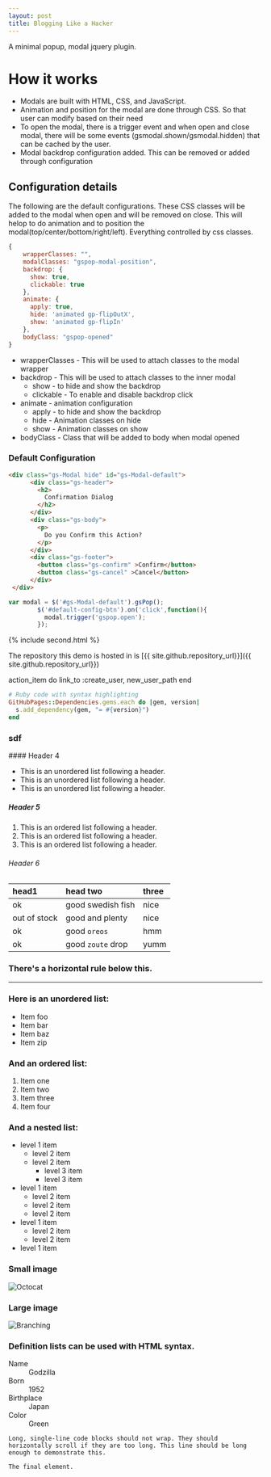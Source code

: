 ```yaml
---
layout: post
title: Blogging Like a Hacker
---
```


A minimal popup, modal jquery plugin.

# How it works

*   Modals are built with HTML, CSS, and JavaScript.  
*   Animation and position for the modal are done through CSS. So that user can modify based on their need
*   To open the modal, there is a trigger event and when open and close modal, there will be some events (gsmodal.shown/gsmodal.hidden) that can be cached by the user.
*   Modal backdrop configuration added. This can be removed or added through configuration


## Configuration details
The following are the default configurations. These CSS classes will be added to the modal when open and will be removed on close. 
This will helop to do animation and to position the modal(top/center/bottom/right/left). Everything controlled by css classes.

```js
{   
    wrapperClasses: "",
    modalClasses: "gspop-modal-position",
    backdrop: {
      show: true,
      clickable: true
    },
    animate: {
      apply: true,
      hide: 'animated gp-flipOutX',
      show: 'animated gp-flipIn'
    },
    bodyClass: "gspop-opened"
}
```
- wrapperClasses - This will be used to attach classes to the modal wrapper
- backdrop    - This will be used to attach classes to the inner modal
  - show      - to hide and show the backdrop
  - clickable - To enable and disable backdrop click
- animate     - animation configuration
  - apply     - to hide and show the backdrop
  - hide      - Animation classes on hide
  - show      - Animation classes on show
- bodyClass   - Class that will be added to body when modal opened


### Default Configuration

```html
<div class="gs-Modal hide" id="gs-Modal-default">
      <div class="gs-header">
        <h2>
          Confirmation Dialog
        </h2>
      </div>
      <div class="gs-body">
        <p>
          Do you Confirm this Action?
        </p>
      </div>
      <div class="gs-footer">
        <button class="gs-confirm" >Confirm</button>
        <button class="gs-cancel" >Cancel</button>
      </div>
 </div>
```
```js
var modal = $('#gs-Modal-default').gsPop();
        $('#default-config-btn').on('click',function(){
          modal.trigger('gspop.open');
        });
```
{% include second.html %}

The repository this demo is hosted in is [{{ site.github.repository_url}}]({{ site.github.repository_url}})

 action_item do
    link_to :create_user, new_user_path
 end

```ruby
# Ruby code with syntax highlighting
GitHubPages::Dependencies.gems.each do |gem, version|
  s.add_dependency(gem, "= #{version}")
end
```
 <h3>sdf</h3>
#### Header 4

*   This is an unordered list following a header.
*   This is an unordered list following a header.
*   This is an unordered list following a header.

##### Header 5

1.  This is an ordered list following a header.
2.  This is an ordered list following a header.
3.  This is an ordered list following a header.

###### Header 6

| head1        | head two          | three |
|:-------------|:------------------|:------|
| ok           | good swedish fish | nice  |
| out of stock | good and plenty   | nice  |
| ok           | good `oreos`      | hmm   |
| ok           | good `zoute` drop | yumm  |

### There's a horizontal rule below this.

* * *

### Here is an unordered list:

*   Item foo
*   Item bar
*   Item baz
*   Item zip

### And an ordered list:

1.  Item one
1.  Item two
1.  Item three
1.  Item four

### And a nested list:

- level 1 item
  - level 2 item
  - level 2 item
    - level 3 item
    - level 3 item
- level 1 item
  - level 2 item
  - level 2 item
  - level 2 item
- level 1 item
  - level 2 item
  - level 2 item
- level 1 item

### Small image

![Octocat](https://github.githubassets.com/images/icons/emoji/octocat.png)

### Large image

![Branching](https://guides.github.com/activities/hello-world/branching.png)


### Definition lists can be used with HTML syntax.

<dl>
<dt>Name</dt>
<dd>Godzilla</dd>
<dt>Born</dt>
<dd>1952</dd>
<dt>Birthplace</dt>
<dd>Japan</dd>
<dt>Color</dt>
<dd>Green</dd>
</dl>

```
Long, single-line code blocks should not wrap. They should horizontally scroll if they are too long. This line should be long enough to demonstrate this.
```

```
The final element.
```
